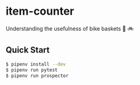 # item-counter

Understanding the usefulness of bike baskets 🍋 🚲

## Quick Start

```bash
$ pipenv install --dev
$ pipenv run pytest
$ pipenv run prospector
```

